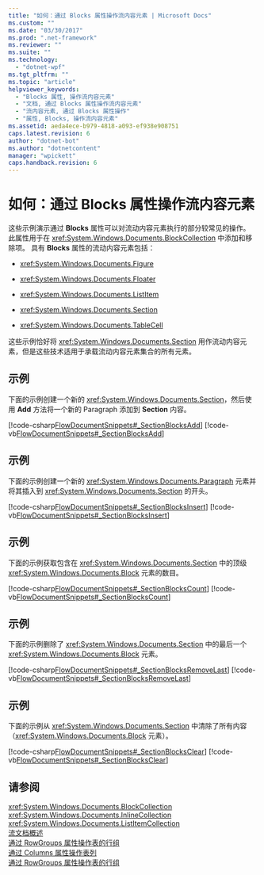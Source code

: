 ```yaml
---
title: "如何：通过 Blocks 属性操作流内容元素 | Microsoft Docs"
ms.custom: ""
ms.date: "03/30/2017"
ms.prod: ".net-framework"
ms.reviewer: ""
ms.suite: ""
ms.technology: 
  - "dotnet-wpf"
ms.tgt_pltfrm: ""
ms.topic: "article"
helpviewer_keywords: 
  - "Blocks 属性, 操作流内容元素"
  - "文档, 通过 Blocks 属性操作流内容元素"
  - "流内容元素, 通过 Blocks 属性操作"
  - "属性, Blocks, 操作流内容元素"
ms.assetid: aeda4ece-b979-4818-a093-ef938e908751
caps.latest.revision: 6
author: "dotnet-bot"
ms.author: "dotnetcontent"
manager: "wpickett"
caps.handback.revision: 6
---
```

# 如何：通过 Blocks 属性操作流内容元素
这些示例演示通过 **Blocks** 属性可以对流动内容元素执行的部分较常见的操作。  此属性用于在 <xref:System.Windows.Documents.BlockCollection> 中添加和移除项。  具有 **Blocks** 属性的流动内容元素包括：  
  
-   <xref:System.Windows.Documents.Figure>  
  
-   <xref:System.Windows.Documents.Floater>  
  
-   <xref:System.Windows.Documents.ListItem>  
  
-   <xref:System.Windows.Documents.Section>  
  
-   <xref:System.Windows.Documents.TableCell>  
  
 这些示例恰好将 <xref:System.Windows.Documents.Section> 用作流动内容元素，但是这些技术适用于承载流动内容元素集合的所有元素。  
  
## 示例  
 下面的示例创建一个新的 <xref:System.Windows.Documents.Section>，然后使用 **Add** 方法将一个新的 Paragraph 添加到 **Section** 内容。  
  
 [!code-csharp[FlowDocumentSnippets#_SectionBlocksAdd](../../../../samples/snippets/csharp/VS_Snippets_Wpf/FlowDocumentSnippets/CSharp/Window1.xaml.cs#_sectionblocksadd)]
 [!code-vb[FlowDocumentSnippets#_SectionBlocksAdd](../../../../samples/snippets/visualbasic/VS_Snippets_Wpf/FlowDocumentSnippets/visualbasic/window1.xaml.vb#_sectionblocksadd)]  
  
## 示例  
 下面的示例创建一个新的 <xref:System.Windows.Documents.Paragraph> 元素并将其插入到 <xref:System.Windows.Documents.Section> 的开头。  
  
 [!code-csharp[FlowDocumentSnippets#_SectionBlocksInsert](../../../../samples/snippets/csharp/VS_Snippets_Wpf/FlowDocumentSnippets/CSharp/Window1.xaml.cs#_sectionblocksinsert)]
 [!code-vb[FlowDocumentSnippets#_SectionBlocksInsert](../../../../samples/snippets/visualbasic/VS_Snippets_Wpf/FlowDocumentSnippets/visualbasic/window1.xaml.vb#_sectionblocksinsert)]  
  
## 示例  
 下面的示例获取包含在 <xref:System.Windows.Documents.Section> 中的顶级 <xref:System.Windows.Documents.Block> 元素的数目。  
  
 [!code-csharp[FlowDocumentSnippets#_SectionBlocksCount](../../../../samples/snippets/csharp/VS_Snippets_Wpf/FlowDocumentSnippets/CSharp/Window1.xaml.cs#_sectionblockscount)]
 [!code-vb[FlowDocumentSnippets#_SectionBlocksCount](../../../../samples/snippets/visualbasic/VS_Snippets_Wpf/FlowDocumentSnippets/visualbasic/window1.xaml.vb#_sectionblockscount)]  
  
## 示例  
 下面的示例删除了 <xref:System.Windows.Documents.Section> 中的最后一个 <xref:System.Windows.Documents.Block> 元素。  
  
 [!code-csharp[FlowDocumentSnippets#_SectionBlocksRemoveLast](../../../../samples/snippets/csharp/VS_Snippets_Wpf/FlowDocumentSnippets/CSharp/Window1.xaml.cs#_sectionblocksremovelast)]
 [!code-vb[FlowDocumentSnippets#_SectionBlocksRemoveLast](../../../../samples/snippets/visualbasic/VS_Snippets_Wpf/FlowDocumentSnippets/visualbasic/window1.xaml.vb#_sectionblocksremovelast)]  
  
## 示例  
 下面的示例从 <xref:System.Windows.Documents.Section> 中清除了所有内容（<xref:System.Windows.Documents.Block> 元素）。  
  
 [!code-csharp[FlowDocumentSnippets#_SectionBlocksClear](../../../../samples/snippets/csharp/VS_Snippets_Wpf/FlowDocumentSnippets/CSharp/Window1.xaml.cs#_sectionblocksclear)]
 [!code-vb[FlowDocumentSnippets#_SectionBlocksClear](../../../../samples/snippets/visualbasic/VS_Snippets_Wpf/FlowDocumentSnippets/visualbasic/window1.xaml.vb#_sectionblocksclear)]  
  
## 请参阅  
 <xref:System.Windows.Documents.BlockCollection>   
 <xref:System.Windows.Documents.InlineCollection>   
 <xref:System.Windows.Documents.ListItemCollection>   
 [流文档概述](../../../../docs/framework/wpf/advanced/flow-document-overview.md)   
 [通过 RowGroups 属性操作表的行组](../../../../docs/framework/wpf/advanced/how-to-manipulate-table-row-groups-through-the-rowgroups-property.md)   
 [通过 Columns 属性操作表列](../../../../docs/framework/wpf/advanced/how-to-manipulate-table-columns-through-the-columns-property.md)   
 [通过 RowGroups 属性操作表的行组](../../../../docs/framework/wpf/advanced/how-to-manipulate-table-row-groups-through-the-rowgroups-property.md)